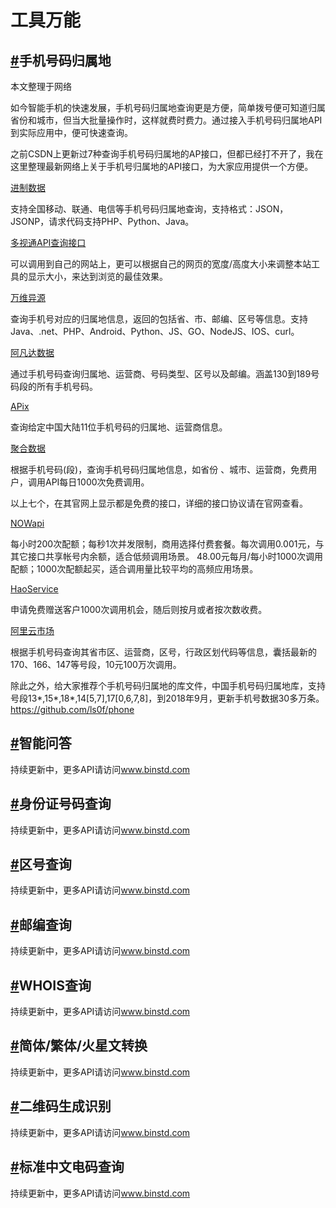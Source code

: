 <div class="md">
  <h1>工具万能</h1>
   <h2 id="2_1"><a href="#2_1">#</a>手机号码归属地</h2>
  <p>本文整理于网络<p>
  <p>如今智能手机的快速发展，手机号码归属地查询更是方便，简单拨号便可知道归属省份和城市，但当大批量操作时，这样就费时费力。通过接入手机号码归属地API到实际应用中，便可快速查询。<p>
  <p>之前CSDN上更新过7种查询手机号码归属地的AP接口，但都已经打不开了，我在这里整理最新网络上关于手机号归属地的API接口，为大家应用提供一个方便。<p>
  <a rel="nofollow" href="http://www.binstd.com/api/shouji.html">进制数据</a>
  <p>支持全国移动、联通、电信等手机号码归属地查询，支持格式：JSON，JSONP，请求代码支持PHP、Python、Java。<p>
  <a rel="nofollow" href="http://api.duoshitong.com/">多视通API查询接口</a>
  <p>可以调用到自己的网站上，更可以根据自己的网页的宽度/高度大小来调整本站工具的显示大小，来达到浏览的最佳效果。<p>
  <a rel="nofollow" href="https://www.showapi.com/apiGateway/view?apiCode=6">万维异源</a>
  <p>查询手机号对应的归属地信息，返回的包括省、市、邮编、区号等信息。支持Java、.net、PHP、Android、Python、JS、GO、NodeJS、IOS、curl。<p>
  <a rel="nofollow" href="https://www.avatardata.cn/Docs/Api/4236f766-9526-4676-9afe-c7f9c37b35dc">阿凡达数据</a>
  <p>通过手机号码查询归属地、运营商、号码类型、区号以及邮编。涵盖130到189号码段的所有手机号码。<p>
  <a rel="nofollow" href="https://www.apix.cn/services/show/20">APix</a>
  <p>查询给定中国大陆11位手机号码的归属地、运营商信息。<p>
  <a rel="nofollow" href="https://www.juhe.cn/docs/api/id/11/aid/26">聚合数据</a>
  <p>根据手机号码(段)，查询手机号码归属地信息，如省份 、城市、运营商，免费用户，调用API每日1000次免费调用。<p>
  <p>以上七个，在其官网上显示都是免费的接口，详细的接口协议请在官网查看。<p>
  <a rel="nofollow" href="https://www.nowapi.com/api/phone.get">NOWapi</a>
  <p>每小时200次配额；每秒1次并发限制，商用选择付费套餐。每次调用0.001元，与其它接口共享帐号内余额，适合低频调用场景。 48.00元每月/每小时1000次调用配额；1000次配额起买，适合调用量比较平均的高频应用场景。<p>
  <a rel="nofollow" href="http://www.haoservice.com/docs/14">HaoService</a>
  <p>申请免费赠送客户1000次调用机会，随后则按月或者按次数收费。<p>
  <a rel="nofollow" href="https://market.aliyun.com/products/57126001/cmapi022206.html#sku=yuncode1620600006">阿里云市场</a>
  <p>根据手机号码查询其省市区、运营商，区号，行政区划代码等信息，囊括最新的170、166、147等号段，10元100万次调用。<p>
  <p>除此之外，给大家推荐个手机号码归属地的库文件，中国手机号码归属地库，支持号段13*,15*,18*,14[5,7],17[0,6,7,8]，到2018年9月，更新手机号数据30多万条。<a rel="nofollow" href="https://github.com/ls0f/phone">https://github.com/ls0f/phone</a><p>
  <h2 id="2_2"><a href="#2_2">#</a>智能问答</h2>
  <p>持续更新中，更多API请访问<a rel="nofollow" href="http://www.binstd.com">www.binstd.com</a><p>
  <h2 id="2_3"><a href="#2_3">#</a>身份证号码查询</h2>
  <p>持续更新中，更多API请访问<a rel="nofollow" href="http://www.binstd.com">www.binstd.com</a><p>
  <h2 id="2_4"><a href="#2_4">#</a>区号查询</h2>
  <p>持续更新中，更多API请访问<a rel="nofollow" href="http://www.binstd.com">www.binstd.com</a><p>
  <h2 id="2_5"><a href="#2_5">#</a>邮编查询</h2>
  <p>持续更新中，更多API请访问<a rel="nofollow" href="http://www.binstd.com">www.binstd.com</a><p>
  <h2 id="2_6"><a href="#2_6">#</a>WHOIS查询</h2>
  <p>持续更新中，更多API请访问<a rel="nofollow" href="http://www.binstd.com">www.binstd.com</a><p>
  <h2 id="2_7"><a href="#2_7">#</a>简体/繁体/火星文转换</h2>
  <p>持续更新中，更多API请访问<a rel="nofollow" href="http://www.binstd.com">www.binstd.com</a><p>
  <h2 id="2_8"><a href="#2_8">#</a>二维码生成识别</h2>
  <p>持续更新中，更多API请访问<a rel="nofollow" href="http://www.binstd.com">www.binstd.com</a><p>
  <h2 id="2_9"><a href="#2_9">#</a>标准中文电码查询</h2>
  <p>持续更新中，更多API请访问<a rel="nofollow" href="http://www.binstd.com">www.binstd.com</a><p>
  <div class="mb_70"></div>
  </div>
</div>
